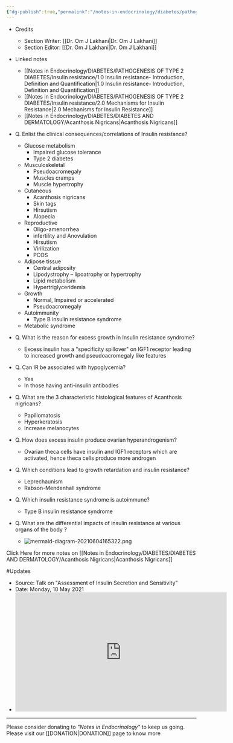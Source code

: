 ```yaml
---
{"dg-publish":true,"permalink":"/notes-in-endocrinology/diabetes/pathogenesis-of-type-2-diabetes/insulin-resistance/3-0-clinical-features-of-insulin-resistance/"}
---
```


- Credits
    - Section Writer: [[Dr. Om J Lakhani\|Dr. Om J Lakhani]]
    - Section Editor: [[Dr. Om J Lakhani\|Dr. Om J Lakhani]]


- Linked notes
	- [[Notes in Endocrinology/DIABETES/PATHOGENESIS OF TYPE 2 DIABETES/Insulin resistance/1.0 Insulin resistance- Introduction, Definition and Quantification\|1.0 Insulin resistance- Introduction, Definition and Quantification]]
	- [[Notes in Endocrinology/DIABETES/PATHOGENESIS OF TYPE 2 DIABETES/Insulin resistance/2.0 Mechanisms for Insulin Resistance\|2.0 Mechanisms for Insulin Resistance]]
	- [[Notes in Endocrinology/DIABETES/DIABETES AND DERMATOLOGY/Acanthosis Nigricans\|Acanthosis Nigricans]]

- Q. Enlist the clinical consequences/correlations of Insulin resistance? 
    - Glucose metabolism
        - Impaired glucose tolerance 
        - Type 2 diabetes 
    - Musculoskeletal 
        - Pseudoacromegaly
        - Muscles cramps
        - Muscle hypertrophy 
    - Cutaneous 
        - Acanthosis nigricans
        - Skin tags
        - Hirsutism 
        - Alopecia 
    - Reproductive
        - Oligo-amenorrhea
        - infertility and Anovulation 
        - Hirsutism 
        - Virilization 
        - PCOS 
    - Adipose tissue
        - Central adiposity
        - Lipodystrophy – lipoatrophy or hypertrophy 
        - Lipid metabolism 
        - Hypertriglyceridemia 
    - Growth 
        - Normal, Impaired or accelerated 
        - Pseudoacromegaly 
    - Autoimmunity 
        - Type B insulin resistance syndrome 
    - Metabolic syndrome 


- Q. What is the reason for excess growth in Insulin resistance syndrome? 
    - Excess insulin has a "specificity spillover" on IGF1 receptor leading to increased growth and pseudoacromegaly like features


- Q. Can IR be associated with hypoglycemia? 
    - Yes
    - In those having anti-insulin antibodies 


- Q. What are the 3 characteristic histological features of Acanthosis nigricans? 
    - Papillomatosis
    - Hyperkeratosis
    - Increase melanocytes 


- Q. How does excess insulin produce ovarian hyperandrogenism? 
    - Ovarian theca cells have insulin and IGF1 receptors which are activated, hence theca cells produce more androgen 


- Q. Which conditions lead to growth retardation and insulin resistance? 
    - Leprechaunism
    - Rabson-Mendenhall syndrome 


- Q. Which insulin resistance syndrome is autoimmune? 
    - Type B insulin resistance syndrome 

-   Q. What are the differential impacts of insulin resistance at various organs of the body ?
	- ![mermaid-diagram-20210604165322.png](/img/user/attachments/mermaid-diagram-20210604165322.png)
   
   
   
Click Here for more notes on [[Notes in Endocrinology/DIABETES/DIABETES AND DERMATOLOGY/Acanthosis Nigricans\|Acanthosis Nigricans]]

#Updates 
-	Source: Talk on  "Assessment of Insulin Secretion and Sensitivity"
-	Date: Monday, 10 May 2021
-	<iframe width="560" height="315" src="https://www.youtube.com/embed/j9WGTzh9CFU" title="YouTube video player" frameborder="0" allow="accelerometer; autoplay; clipboard-write; encrypted-media; gyroscope; picture-in-picture" allowfullscreen></iframe>

----

Please consider donating to *"Notes in Endocrinology"* to keep us going. Please visit our [[DONATION\|DONATION]] page to know more
